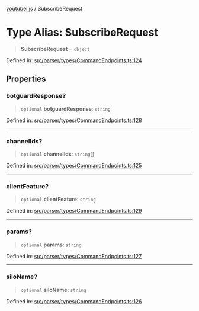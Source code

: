 [youtubei.js](../README.md) / SubscribeRequest

# Type Alias: SubscribeRequest

> **SubscribeRequest** = `object`

Defined in: [src/parser/types/CommandEndpoints.ts:124](https://github.com/LuanRT/YouTube.js/blob/0733f60b57877f6b8b87dfd5cc6195b5085f5c09/src/parser/types/CommandEndpoints.ts#L124)

## Properties

### botguardResponse?

> `optional` **botguardResponse**: `string`

Defined in: [src/parser/types/CommandEndpoints.ts:128](https://github.com/LuanRT/YouTube.js/blob/0733f60b57877f6b8b87dfd5cc6195b5085f5c09/src/parser/types/CommandEndpoints.ts#L128)

***

### channelIds?

> `optional` **channelIds**: `string`[]

Defined in: [src/parser/types/CommandEndpoints.ts:125](https://github.com/LuanRT/YouTube.js/blob/0733f60b57877f6b8b87dfd5cc6195b5085f5c09/src/parser/types/CommandEndpoints.ts#L125)

***

### clientFeature?

> `optional` **clientFeature**: `string`

Defined in: [src/parser/types/CommandEndpoints.ts:129](https://github.com/LuanRT/YouTube.js/blob/0733f60b57877f6b8b87dfd5cc6195b5085f5c09/src/parser/types/CommandEndpoints.ts#L129)

***

### params?

> `optional` **params**: `string`

Defined in: [src/parser/types/CommandEndpoints.ts:127](https://github.com/LuanRT/YouTube.js/blob/0733f60b57877f6b8b87dfd5cc6195b5085f5c09/src/parser/types/CommandEndpoints.ts#L127)

***

### siloName?

> `optional` **siloName**: `string`

Defined in: [src/parser/types/CommandEndpoints.ts:126](https://github.com/LuanRT/YouTube.js/blob/0733f60b57877f6b8b87dfd5cc6195b5085f5c09/src/parser/types/CommandEndpoints.ts#L126)
